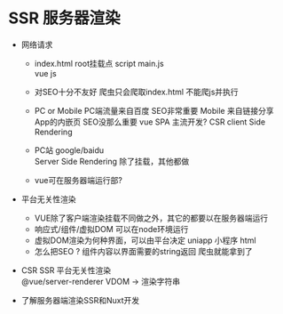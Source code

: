 # SSR 服务器渲染

-  网络请求
   - index.html root挂载点 script main.js  
      vue js
   - 对SEO十分不友好
      爬虫只会爬取index.html 不能爬js并执行
    
   - PC or Mobile
      PC端流量来自百度 SEO非常重要
      Mobile 来自链接分享 App的内嵌页  SEO没那么重要 vue SPA 主流开发? CSR client Side Rendering
  
   - PC站 google/baidu  
      Server Side Rendering  除了挂载，其他都做
   - vue可在服务器端运行部?
  
- 平台无关性渲染
   - VUE除了客户端渲染挂载不同做之外，其它的都要以在服务器端运行
   - 响应式/组件/虚拟DOM 可以在node环境运行
   - 虚拟DOM渲染为何种界面，可以由平台决定
       uniapp  小程序
       html
   - 怎么把SEO ? 
      组件内容以界面需要的string返回
      爬虫就能拿到了

- CSR SSR  平台无关性渲染  
    @vue/server-renderer  VDOM -> 渲染字符串  

- 了解服务器端渲染SSR和Nuxt开发
